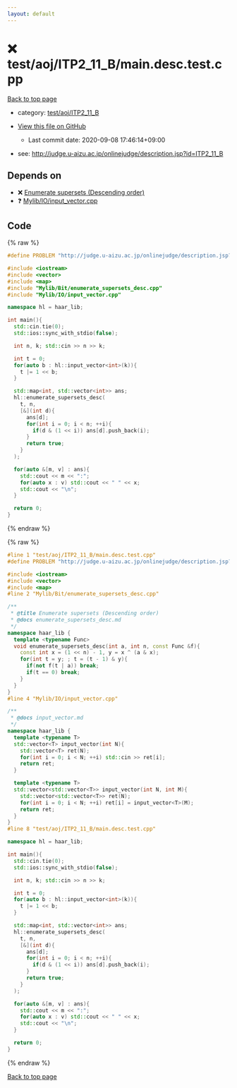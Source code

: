 ```yaml
---
layout: default
---
```


<!-- mathjax config similar to math.stackexchange -->
<script type="text/javascript" async
  src="https://cdnjs.cloudflare.com/ajax/libs/mathjax/2.7.5/MathJax.js?config=TeX-MML-AM_CHTML">
</script>
<script type="text/x-mathjax-config">
  MathJax.Hub.Config({
    TeX: { equationNumbers: { autoNumber: "AMS" }},
    tex2jax: {
      inlineMath: [ ['$','$'] ],
      processEscapes: true
    },
    "HTML-CSS": { matchFontHeight: false },
    displayAlign: "left",
    displayIndent: "2em"
  });
</script>

<script type="text/javascript" src="https://cdnjs.cloudflare.com/ajax/libs/jquery/3.4.1/jquery.min.js"></script>
<script src="https://cdn.jsdelivr.net/npm/jquery-balloon-js@1.1.2/jquery.balloon.min.js" integrity="sha256-ZEYs9VrgAeNuPvs15E39OsyOJaIkXEEt10fzxJ20+2I=" crossorigin="anonymous"></script>
<script type="text/javascript" src="../../../../assets/js/copy-button.js"></script>
<link rel="stylesheet" href="../../../../assets/css/copy-button.css" />


# :x: test/aoj/ITP2_11_B/main.desc.test.cpp

<a href="../../../../index.html">Back to top page</a>

* category: <a href="../../../../index.html#3ee41bb6b1ee97f3a5e094f7dfeadd68">test/aoj/ITP2_11_B</a>
* <a href="{{ site.github.repository_url }}/blob/master/test/aoj/ITP2_11_B/main.desc.test.cpp">View this file on GitHub</a>
    - Last commit date: 2020-09-08 17:46:14+09:00


* see: <a href="http://judge.u-aizu.ac.jp/onlinejudge/description.jsp?id=ITP2_11_B">http://judge.u-aizu.ac.jp/onlinejudge/description.jsp?id=ITP2_11_B</a>


## Depends on

* :x: <a href="../../../../library/Mylib/Bit/enumerate_supersets_desc.cpp.html">Enumerate supersets (Descending order)</a>
* :question: <a href="../../../../library/Mylib/IO/input_vector.cpp.html">Mylib/IO/input_vector.cpp</a>


## Code

<a id="unbundled"></a>
{% raw %}
```cpp
#define PROBLEM "http://judge.u-aizu.ac.jp/onlinejudge/description.jsp?id=ITP2_11_B"

#include <iostream>
#include <vector>
#include <map>
#include "Mylib/Bit/enumerate_supersets_desc.cpp"
#include "Mylib/IO/input_vector.cpp"

namespace hl = haar_lib;

int main(){
  std::cin.tie(0);
  std::ios::sync_with_stdio(false);

  int n, k; std::cin >> n >> k;

  int t = 0;
  for(auto b : hl::input_vector<int>(k)){
    t |= 1 << b;
  }

  std::map<int, std::vector<int>> ans;
  hl::enumerate_supersets_desc(
    t, n,
    [&](int d){
      ans[d];
      for(int i = 0; i < n; ++i){
        if(d & (1 << i)) ans[d].push_back(i);
      }
      return true;
    }
  );

  for(auto &[m, v] : ans){
    std::cout << m << ":";
    for(auto x : v) std::cout << " " << x;
    std::cout << "\n";
  }

  return 0;
}

```
{% endraw %}

<a id="bundled"></a>
{% raw %}
```cpp
#line 1 "test/aoj/ITP2_11_B/main.desc.test.cpp"
#define PROBLEM "http://judge.u-aizu.ac.jp/onlinejudge/description.jsp?id=ITP2_11_B"

#include <iostream>
#include <vector>
#include <map>
#line 2 "Mylib/Bit/enumerate_supersets_desc.cpp"

/**
 * @title Enumerate supersets (Descending order)
 * @docs enumerate_supersets_desc.md
 */
namespace haar_lib {
  template <typename Func>
  void enumerate_supersets_desc(int a, int n, const Func &f){
    const int x = (1 << n) - 1, y = x ^ (a & x);
    for(int t = y; ; t = (t - 1) & y){
      if(not f(t | a)) break;
      if(t == 0) break;
    }
  }
}
#line 4 "Mylib/IO/input_vector.cpp"

/**
 * @docs input_vector.md
 */
namespace haar_lib {
  template <typename T>
  std::vector<T> input_vector(int N){
    std::vector<T> ret(N);
    for(int i = 0; i < N; ++i) std::cin >> ret[i];
    return ret;
  }

  template <typename T>
  std::vector<std::vector<T>> input_vector(int N, int M){
    std::vector<std::vector<T>> ret(N);
    for(int i = 0; i < N; ++i) ret[i] = input_vector<T>(M);
    return ret;
  }
}
#line 8 "test/aoj/ITP2_11_B/main.desc.test.cpp"

namespace hl = haar_lib;

int main(){
  std::cin.tie(0);
  std::ios::sync_with_stdio(false);

  int n, k; std::cin >> n >> k;

  int t = 0;
  for(auto b : hl::input_vector<int>(k)){
    t |= 1 << b;
  }

  std::map<int, std::vector<int>> ans;
  hl::enumerate_supersets_desc(
    t, n,
    [&](int d){
      ans[d];
      for(int i = 0; i < n; ++i){
        if(d & (1 << i)) ans[d].push_back(i);
      }
      return true;
    }
  );

  for(auto &[m, v] : ans){
    std::cout << m << ":";
    for(auto x : v) std::cout << " " << x;
    std::cout << "\n";
  }

  return 0;
}

```
{% endraw %}

<a href="../../../../index.html">Back to top page</a>

